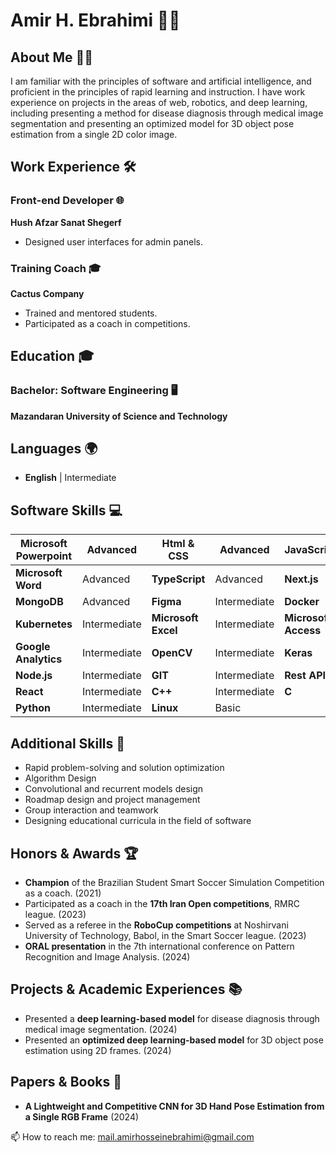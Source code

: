 # Amir H. Ebrahimi 👨‍💻

## About Me 🙋‍♂️

I am familiar with the principles of software and artificial intelligence, and proficient in the principles of rapid learning and instruction. I have work experience on projects in the areas of web, robotics, and deep learning, including presenting a method for disease diagnosis through medical image segmentation and presenting an optimized model for 3D object pose estimation from a single 2D color image.

## Work Experience 🛠️

### Front-end Developer 🌐
**Hush Afzar Sanat Shegerf**  
- Designed user interfaces for admin panels.

### Training Coach 🎓
**Cactus Company**  
- Trained and mentored students.
- Participated as a coach in competitions.

## Education 🎓

### Bachelor: Software Engineering 🖥️
**Mazandaran University of Science and Technology**

## Languages 🌍

- **English** | Intermediate

## Software Skills 💻

| **Microsoft Powerpoint** | Advanced | **Html & CSS** | Advanced | **JavaScript** | Advanced |
|---------------------------|----------|----------------|----------|----------------|----------|
| **Microsoft Word**        | Advanced | **TypeScript** | Advanced | **Next.js**    | Advanced |
| **MongoDB**               | Advanced | **Figma**      | Intermediate | **Docker** | Intermediate |
| **Kubernetes**            | Intermediate | **Microsoft Excel** | Intermediate | **Microsoft Access** | Intermediate |
| **Google Analytics**      | Intermediate | **OpenCV**     | Intermediate | **Keras** | Intermediate |
| **Node.js**               | Intermediate | **GIT**        | Intermediate | **Rest API** | Intermediate |
| **React**                 | Intermediate | **C++**        | Intermediate | **C** | Intermediate |
| **Python**                | Intermediate | **Linux**      | Basic |

## Additional Skills 🚀

- Rapid problem-solving and solution optimization
- Algorithm Design
- Convolutional and recurrent models design
- Roadmap design and project management
- Group interaction and teamwork
- Designing educational curricula in the field of software

## Honors & Awards 🏆

- **Champion** of the Brazilian Student Smart Soccer Simulation Competition as a coach. (2021)
- Participated as a coach in the **17th Iran Open competitions**, RMRC league. (2023)
- Served as a referee in the **RoboCup competitions** at Noshirvani University of Technology, Babol, in the Smart Soccer league. (2023)
- **ORAL presentation** in the 7th international conference on Pattern Recognition and Image Analysis. (2024)

## Projects & Academic Experiences 📚

- Presented a **deep learning-based model** for disease diagnosis through medical image segmentation. (2024)
- Presented an **optimized deep learning-based model** for 3D object pose estimation using 2D frames. (2024)

## Papers & Books 📖

- **A Lightweight and Competitive CNN for 3D Hand Pose Estimation from a Single RGB Frame** (2024)


📫 How to reach me: mail.amirhosseinebrahimi@gmail.com
